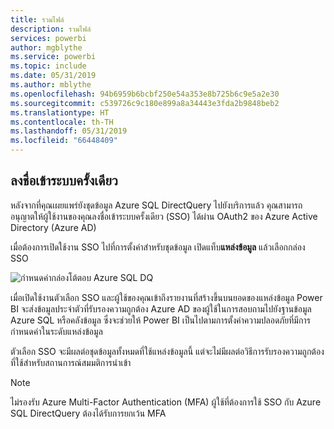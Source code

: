 ```yaml
---
title: รวมไฟล์
description: รวมไฟล์
services: powerbi
author: mgblythe
ms.service: powerbi
ms.topic: include
ms.date: 05/31/2019
ms.author: mblythe
ms.openlocfilehash: 94b6959b6bcbf250e54a353e8b725b6c9e5a2e30
ms.sourcegitcommit: c539726c9c180e899a8a34443e3fda2b9848beb2
ms.translationtype: HT
ms.contentlocale: th-TH
ms.lasthandoff: 05/31/2019
ms.locfileid: "66448409"
---
```

## <a name="single-sign-on"></a>ลงชื่อเข้าระบบครั้งเดียว

หลังจากที่คุณเผยแพร่ยังชุดข้อมูล Azure SQL DirectQuery ไปยังบริการแล้ว คุณสามารถอนุญาตให้ผู้ใช้งานของคุณลงชื่อเข้าระบบครั้งเดียว (SSO) ได้ผ่าน OAuth2 ของ Azure Active Directory (Azure AD)

เมื่อต้องการเปิดใช้งาน SSO ไปที่การตั้งค่าสำหรับชุดข้อมูล เปิดแท็บ**แหล่งข้อมูล** แล้วเลือกกล่อง SSO

![กำหนดค่ากล่องโต้ตอบ Azure SQL DQ](media/direct-query-sso/sso-dialog.png)

เมื่อเปิดใช้งานตัวเลือก SSO และผู้ใช้ของคุณเข้าถึงรายงานที่สร้างขึ้นบนยอดของแหล่งข้อมูล Power BI จะส่งข้อมูลประจำตัวที่รับรองความถูกต้อง Azure AD ของผู้ใช้ในการสอบถามไปยังฐานข้อมูล Azure SQL หรือคลังข้อมูล ซึ่งจะช่วยให้ Power BI เป็นไปตามการตั้งค่าความปลอดภัยที่มีการกำหนดค่าในระดับแหล่งข้อมูล

ตัวเลือก SSO จะมีผลต่อชุดข้อมูลทั้งหมดที่ใช้แหล่งข้อมูลนี้ แต่จะไม่มีผลต่อวิธีการรับรองความถูกต้องที่ใช้สำหรับสถานการณ์สมมติการนำเข้า

> [!Note]
> ไม่รองรับ Azure Multi-Factor Authentication (MFA) ผู้ใช้ที่ต้องการใช้ SSO กับ Azure SQL DirectQuery ต้องได้รับการยกเว้น MFA
